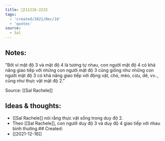 ```yaml
---
title: 💬211216-2223
tags:
  - 'created/2021/Dec/16'
  - 'quotes'
source:
  - Sal
---
```


## Notes:
"Bởi vì mật độ 3 và mật độ 4 là tương tự nhau, con người mật độ 4 có khả năng giao tiếp với những con người mật độ 3 cũng giống như những con người mật độ 3 có khả năng giao tiếp với động vật, chó, mèo, cừu, dê, vv.., cũng như thực vật mật độ 2."

Source: [[Sal Rachele]]

## Ideas & thoughts:
- [[Sal Rachele]] nói rằng thực vật sống trong duy độ 2.
- Theo [[Sal Rachele]], con người duy độ 3 và duy độ 4 giao tiếp với nhau bình thường.## Created:
- [[2021-12-16]]
